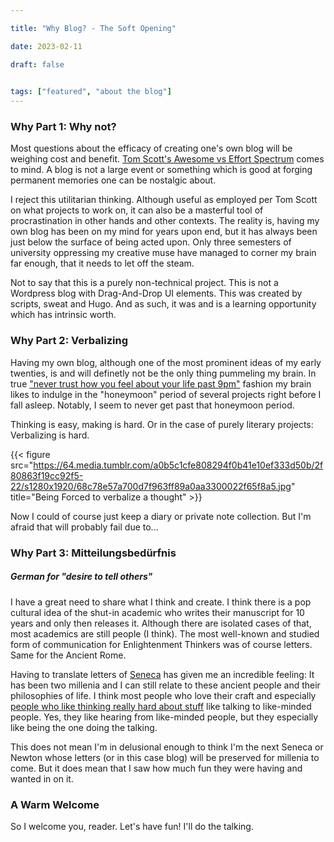 ```yaml
---

title: "Why Blog? - The Soft Opening"

date: 2023-02-11

draft: false

  
tags: ["featured", "about the blog"]
---
```


### Why Part 1: Why not?
Most questions about the efficacy of creating one's own blog will be weighing cost and benefit. [Tom Scott's Awesome vs Effort Spectrum](https://youtu.be/h0AMaW4XRCI?t=308) comes to mind. A blog is not a large event or something which is good at forging permanent memories one can be nostalgic about.

I reject this utilitarian thinking. Although useful as employed per Tom Scott on what projects to work on, it can also be a masterful tool of procrastination in other hands and other contexts. The reality is, having my own blog has been on my mind for years upon end, but it has always been just below the surface of being acted upon. Only three semesters of university oppressing my creative muse have managed to corner my brain far enough, that it needs to let off the steam.

Not to say that this is a purely non-technical project. This is not a Wordpress blog with Drag-And-Drop UI elements. This was created by scripts, sweat and Hugo. And as such, it was and is a learning opportunity which has intrinsic worth.

### Why Part 2: Verbalizing
Having my own blog, although one of the most prominent ideas of my early twenties, is and will definetly not be the only thing pummeling my brain. In true ["never trust how you feel about your life past 9pm"](https://twitter.com/EliteSonicFan/status/1515801952831029248) fashion my brain likes to indulge in the "honeymoon" period of several projects right before I fall asleep. Notably, I seem to never get past that honeymoon period.

Thinking is easy, making is hard. Or in the case of purely literary projects: Verbalizing is hard.

{{< figure src="https://64.media.tumblr.com/a0b5c1cfe808294f0b41e10ef333d50b/2f80863f19cc92f5-22/s1280x1920/68c78e57a700d7f963ff89a0aa3300022f65f8a5.jpg" title="Being Forced to verbalize a thought" >}}

Now I could of course just keep a diary or private note collection. But I'm afraid that will probably fail due to...

### Why Part 3: Mitteilungsbedürfnis
##### German for "desire to tell others"
I have a great need to share what I think and create. I think there is a pop cultural idea of the shut-in academic who writes their manuscript for 10 years and only then releases it. Although there are isolated cases of that, most academics are still people (I think). The most well-known and studied form of communication for Enlightenment Thinkers was of course letters. Same for the Ancient Rome.

Having to translate letters of [Seneca](https://en.wikipedia.org/wiki/Seneca_the_Younger) has given me an incredible feeling: It has been two millenia and I can still relate to these ancient people and their philosophies of life. I think most people who love their craft and especially [people who like thinking really hard about stuff](https://en.wikipedia.org/wiki/Philosophy) like talking to like-minded people. Yes, they like hearing from like-minded people, but they especially like being the one doing the talking.

This does not mean I'm in delusional enough to think I'm the next Seneca or Newton whose letters (or in this case blog) will be preserved for millenia to come. But it does mean that I saw how much fun they were having and wanted in on it.

### A Warm Welcome
So I welcome you, reader. Let's have fun! I'll do the talking.
